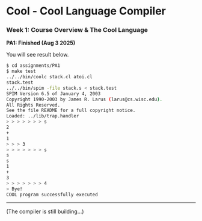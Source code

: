 # Cool - Cool Language Compiler

### Week 1: Course Overview & The Cool Language

**PA1: Finished (Aug 3 2025)**

You will see result below.

```sh
$ cd assignments/PA1
$ make test
../../bin/coolc stack.cl atoi.cl 
stack.test
../../bin/spim -file stack.s < stack.test
SPIM Version 6.5 of January 4, 2003
Copyright 1990-2003 by James R. Larus (larus@cs.wisc.edu).
All Rights Reserved.
See the file README for a full copyright notice.
Loaded: ../lib/trap.handler
> > > > > > > s
2
+
1
> > > 3
> > > > > > > s
s
s
1
+
3
> > > > > > > 4
> Bye!
COOL program successfully executed
```

---

(The compiler is still building...)